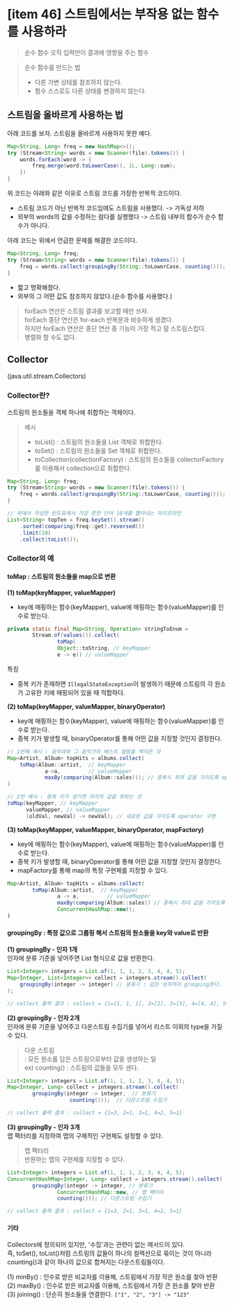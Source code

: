 # [item 46] 스트림에서는 부작용 없는 함수를 사용하라

> 순수 함수
> 오직 입력만이 결과에 영향을 주는 함수

> 순수 함수를 만드는 법
> * 다른 가변 상태를 참조하지 않는다.
> * 함수 스스로도 다른 상태를 변경하지 않는다.

## 스트림을 올바르게 사용하는 법

아래 코드를 보자. 스트림을 올바르게 사용하지 못한 예다.
```java
Map<String, Long> freq = new HashMap<>();
try (Stream<String> words = new Scanner(file).tokens()) {
	words.forEach(word -> {
		freq.merge(word.toLowerCase(), 1L, Long::sum);
	})
}
```
위 코드는 아래와 같은 이유로 스트림 코드를 가장한 반복적 코드이다.
* 스트림 코드가 아닌 반복적 코드임에도 스트림을 사용했다. -> 가독성 저하
* 외부의 words의 값을 수정하는 람다를 실행했다 -> 스트림 내부의 함수가 순수 함수가 아니다.

아래 코드는 위에서 언급한 문제를 해결한 코드이다.
```java
Map<String, Long> freq;
try (Stream<String> words = new Scanner(file).tokens()) {
	freq = words.collect(groupingBy(String::toLowerCase, counting()));
}
```
* 짧고 명확해졌다.
* 외부의 그 어떤 값도 참조하지 않았다.(순수 함수를 사용했다.)

> forEach 연산은 스트림 결과를 보고할 때만 쓰자.   
> forEach 종단 연산은 for-each 반복문과 비슷하게 생겼다.   
> 하지만 forEach 연산은 종단 연산 중 기능이 가장 적고 덜 스트림스럽다.   
> 병렬화 할 수도 없다.


## Collector
(java.util.stream.Collectors)

### Collector란?
스트림의 원소들을 객체 하나에 취합하는 객체이다.

> 예시
> * toList() : 스트림의 원소들을 List 객체로 취합한다. 
> * toSet() : 스트림의 원소들을 Set 객체로 취합한다.
> * toCollection(collectionFactory) : 스트림의 원소들을 collectorFactory를 이용해서 collection으로 취합한다.

```java
Map<String, Long> freq;
try (Stream<String> words = new Scanner(file).tokens()) {
    freq = words.collect(groupingBy(String::toLowerCase, counting()));
}

// 위에서 작성한 빈도표에서 가장 흔한 단어 10개를 뽑아내는 파이프라인 
List<String> topTen = freq.keySet().stream()
	.sorted(comparing(freq::get).reversed())
	.limit(10)
	.collect(toList());
```

### Collector의 예
#### toMap : 스트림의 원소들을 map으로 변환

**(1) toMap(keyMapper, valueMapper)**   
* key에 매핑하는 함수(keyMapper), value에 매핑하는 함수(valueMapper)를 인수로 받는다.   
```java
private static final Map<String, Operation> stringToEnum = 
        Stream.of(values()).collect(
                toMap(
                Object::toString, // keyMapper
                e -> e)) // valueMapper
```
특징
* 중복 키가 존재하면 `IllegalStateException`이 발생하기 때문에 스트림의 각 원소가 고유한 키에 매핑되어 있을 때 적합하다.

**(2) toMap(keyMapper, valueMapper, binaryOperator)**
* key에 매핑하는 함수(keyMapper), value에 매핑하는 함수(valueMapper)를 인수로 받는다.
* 중복 키가 발생할 때, binaryOperator를 통해 어떤 값을 지정할 것인지 결정한다.
```java
// 1번째 예시 : 음악과와 그 음악가의 베스트 앨범을 짝지은 것
Map<Artist, Album> topHits = albums.collect(
	toMap(Album::artist,  // keyMapper
            a->a,         // valueMapper
            maxBy(comparing(Album::sales))); // 중복시 최대 값을 가지도록 opeartor 구현
)

// 2번 예시 : 중복 키가 생기면 마지막 값을 취하는 것
toMap(keyMapper, // keyMapper
      valueMapper, // valueMapper
      (oldVal, newVal) -> newVal); // 새로운 값을 가지도록 operator 구현
```

**(3) toMap(keyMapper, valueMapper, binaryOperator, mapFactory)**
* key에 매핑하는 함수(keyMapper), value에 매핑하는 함수(valueMapper)를 인수로 받는다.
* 중복 키가 발생할 때, binaryOperator를 통해 어떤 값을 지정할 것인지 결정한다.
* mapFactory를 통해 map의 특정 구현체를 지정할 수 있다.

```java
Map<Artist, Album> topHits = albums.collect(
        toMap(Album::artist,  // keyMapper
                a -> a,         // valueMapper
                maxBy(comparing(Album::sales)) // 중복시 최대 값을 가지도록 opeartor 구현
                ConcurrentHashMap::new));
)

```

#### groupingBy : 특정 값으로 그룹핑 해서 스트림의 원소들을 key와 value로 반환

**(1) groupingBy - 인자 1개**   
인자에 분류 기준을 넣어주면 List 형식으로 값을 반환한다.
```java
List<Integer> integers = List.of(1, 1, 1, 2, 3, 4, 4, 5);
Map<Integer, List<Integer>> collect = integers.stream().collect(
    groupingBy(integer -> integer) // 분류기 : 같은 숫자끼리 grouping한다.
);

// collect 출력 결과 : collect = {1=[1, 1, 1], 2=[2], 3=[3], 4=[4, 4], 5=[5]}
```

**(2) groupingBy - 인자 2개**    
인자에 분류 기준을 넣어주고 다운스트림 수집기를 넣어서 리스트 이외의 type을 가질 수 있다.
> 다운 스트림   
> : 모든 원소를 담은 스트림으로부터 값을 생성하는 일   
> ex) counting() : 스트림의 값들을 모두 센다.

```java
List<Integer> integers = List.of(1, 1, 1, 2, 3, 4, 4, 5);
Map<Integer, Long> collect = integers.stream().collect(
        groupingBy(integer -> integer,  // 분류기
                    counting()));  // 다운스트림 수집기

// collect 출력 결과 : collect = {1=3, 2=1, 3=1, 4=2, 5=1}
```

**(3) groupingBy - 인자 3개**   
맵 팩터리를 지정하여 맵의 구체적인 구현체도 설정할 수 있다.
> 맵 팩터리   
> 반환하는 맵의 구현체를 지정할 수 있다.

```java
List<Integer> integers = List.of(1, 1, 1, 2, 3, 4, 4, 5);
ConcurrentHashMap<Integer, Long> collect = integers.stream().collect(
        groupingBy(integer -> integer, // 분류기
                ConcurrentHashMap::new, // 맵 팩터리
                counting())); // 다운스트림 수집기

// collect 출력 결과 : collect = {1=3, 2=1, 3=1, 4=2, 5=1}
```

#### 기타
Collectors에 정의되어 있지만, '수집'과는 관련이 없는 메서드이 있다.    
즉, toSet(), toList()처럼 스트림의 값들이 하나의 컬렉션으로 묶이는 것이 아니라
counting()과 같이 하나의 값으로 합쳐지는 다운스트림들이다.

(1) minBy() : 인수로 받은 비교자를 이용해, 스트림에서 가장 작은 원소를 찾아 반환   
(2) maxBy() : 인수로 받은 비교자를 이용해, 스트림에서 가장 큰 원소를 찾아 반환   
(3) joining() : 단순히 원소들을 연결한다. `["1", "2", "3"] -> "123" `  

